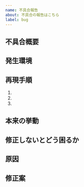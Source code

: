```yaml
---
name: 不具合報告
about: 不具合の報告はこちら
label: bug
---
```


## 不具合概要

## 発生環境

## 再現手順
1. 
2. 
3. 

## 本来の挙動

## 修正しないとどう困るか

## 原因

<!-- もし分かる場合、当たりがつく場合は記載 -->

## 修正案

